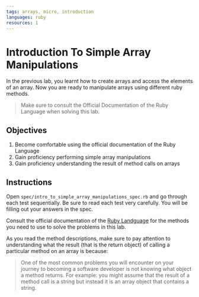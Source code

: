 ```yaml
---
tags: arrays, micro, introduction
languages: ruby
resources: 1
---
```

# Introduction To Simple Array Manipulations
In the previous lab, you learnt how to create arrays and access the elements of an array. Now you are ready to manipulate arrays using different ruby methods.

> Make sure to consult the Official Documentation of the Ruby Language when solving this lab.

## Objectives

1. Become comfortable using the official documentation of the Ruby Language
2. Gain proficiency performing simple array  manipulations
3. Gain proficiency understanding the result of method calls on arrays

## Instructions
Open `spec/intro_to_simple_array_manipulations_spec.rb` and go through each test sequentially.  Be sure to read each test very carefully. You will be filling out your answers in the spec.

Consult the official documentation of the [Ruby Landguage](http://ruby-doc.org/core-2.1.5/) for the methods you need to use to solve the problems in this lab.

As you read the method descriptions, make sure to pay attention to understanding what the result (that is the return object) of calling a particular method on an array is because:

> One of the most common problems you will encounter on your journey to becoming a software developer is not knowing what object a method returns. For example: you might assume that the result of a method call is a string but instead it is an array object that contains a string.  
